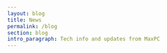 ```yaml
---
layout: blog
title: News
permalink: /blog
section: blog
intro_paragraph: Tech info and updates from MaxPC
---
```


